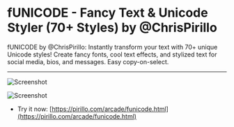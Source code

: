 
# fUNICODE - Fancy Text & Unicode Styler (70+ Styles) by @ChrisPirillo

fUNICODE by @ChrisPirillo: Instantly transform your text with 70+ unique Unicode styles! Create fancy fonts, cool text effects, and stylized text for social media, bios, and messages. Easy copy-on-select.

---

![Screenshot](https://github.com/ChrisPirillo/funicode/blob/main/assets/screenshot.png?raw=true)


![Screenshot](https://raw.githubusercontent.com/ChrisPirillo/funicode/main/assets/screenshot.png)

* Try it now: [https://pirillo.com/arcade/funicode.html](https://pirillo.com/arcade/funicode.html)
